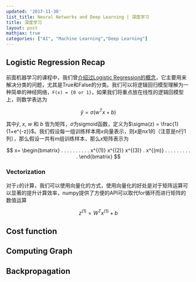 ```yaml
---
updated: '2017-11-30'
list_title: Neural Networks and Deep Learning | 深度学习 
title: 深度学习
layout: post
mathjax: true
categories: ["AI", "Machine Learning","Deep Learning"]
---
```


## Logistic Regression Recap

前面机器学习的课程中，我们曾[介绍过Logistic Regression的概念](https://xta0.me/2017/09/27/Machine-Learning-3.html)，它主要用来解决分类的问题，尤其是True和False的分类。我们可以将逻辑回归模型理解为一种简单的神经网络，`F(x) = {0 or 1}`，如果我们将重点放在线性的逻辑回模型上，则数学表达为

$$
\hat{y} = \sigma(w^Tx + b)
$$

其中$\hat{y}$, $x$, $w$ 和 $b$ 皆为矩阵，$\sigma$为sigmoid函数，定义为$\sigma(z) = \frac{1}{1+e^{-z}}$。我们假设每一组训练样本用$x$向量表示，则$x$是nx1的（注意是n行1列），那么假设一共有m组训练样本，那么$x$矩阵表示为

$$
x= 
\begin{bmatrix}
. . . . .
. . . . .
x^{(1)} x^{(2)} x^{(3)} . x^{(m)}
. . . . .
. . . . .
\end{bmatrix}
$$

### Vectorization 

对于`z`的计算，我们可以使用向量化的方式，使用向量化的好处是对于矩阵运算可以显著的提升计算效率，numpy提供了方便的API可以取代for循环而进行矩阵的数值运算

$$
z^{(1)} = W^Tx^{(1)}+b
$$

## Cost function

## Computing Graph

## Backpropagation
